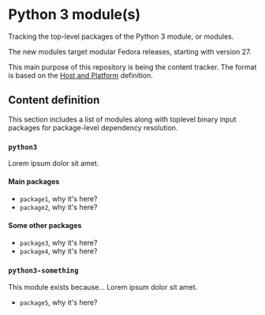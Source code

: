 # Python 3 module(s)

Tracking the top-level packages of the Python 3 module, or modules.

The new modules target modular Fedora releases, starting with version 27.

This main purpose of this repository is being the content tracker. The format is based on the [Host and Platform](https://github.com/fedora-modularity/hp) definition.

## Content definition

This section includes a list of modules along with toplevel binary input packages for package-level dependency resolution.

### `python3`

Lorem ipsum dolor sit amet.

#### Main packages
* `package1`, why it's here?
* `package2`, why it's here?

#### Some other packages
* `package3`, why it's here?
* `package4`, why it's here?

### `python3-something`

This module exists because... Lorem ipsum dolor sit amet.

* `package5`, why it's here?

